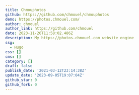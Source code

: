 ```yaml
---
title: Chmouphotos
github: https://github.com/chmouel/chmouphotos
demo: https://photos.chmouel.com/
author: chmouel
author_link: https://github.com/chmouel
date: 2023-11-26T11:58:02.486Z
description: My https://photos.chmouel.com website engine
ssg:
  - Hugo
css: []
cms: []
category: []
draft: false
publish_date: '2021-03-12T23:14:38Z'
update_date: '2023-09-05T19:07:04Z'
github_star: 0
github_fork: 0
---
```

